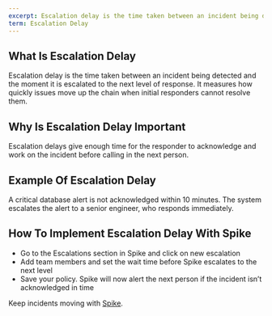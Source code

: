 ```yaml
---
excerpt: Escalation delay is the time taken between an incident being detected and the moment it is escalated to the next level of response.
term: Escalation Delay
---
```

## What Is Escalation Delay

Escalation delay is the time taken between an incident being detected and the moment it is escalated to the next level of response. It measures how quickly issues move up the chain when initial responders cannot resolve them.

## Why Is Escalation Delay Important

Escalation delays give enough time for the responder to acknowledge and work on the incident before calling in the next person.

## Example Of Escalation Delay

A critical database alert is not acknowledged within 10 minutes. The system escalates the alert to a senior engineer, who responds immediately.

## How To Implement Escalation Delay With Spike

- Go to the Escalations section in Spike and click on new escalation
- Add team members and set the wait time before Spike escalates to the next level
- Save your policy. Spike will now alert the next person if the incident isn’t acknowledged in time

Keep incidents moving with [Spike](https://app.spike.sh/signup).